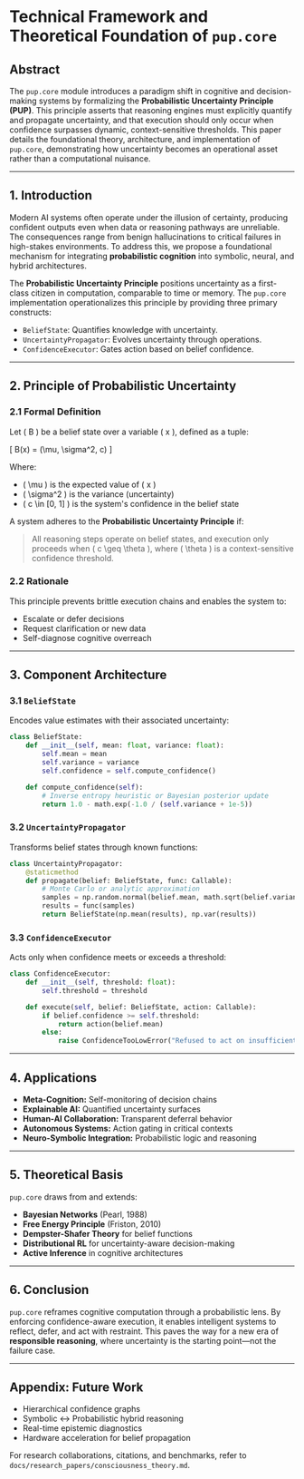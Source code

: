 # Technical Framework and Theoretical Foundation of `pup.core`

## Abstract

The `pup.core` module introduces a paradigm shift in cognitive and decision-making systems by formalizing the **Probabilistic Uncertainty Principle (PUP)**. This principle asserts that reasoning engines must explicitly quantify and propagate uncertainty, and that execution should only occur when confidence surpasses dynamic, context-sensitive thresholds. This paper details the foundational theory, architecture, and implementation of `pup.core`, demonstrating how uncertainty becomes an operational asset rather than a computational nuisance.

---

## 1. Introduction

Modern AI systems often operate under the illusion of certainty, producing confident outputs even when data or reasoning pathways are unreliable. The consequences range from benign hallucinations to critical failures in high-stakes environments. To address this, we propose a foundational mechanism for integrating **probabilistic cognition** into symbolic, neural, and hybrid architectures.

The **Probabilistic Uncertainty Principle** positions uncertainty as a first-class citizen in computation, comparable to time or memory. The `pup.core` implementation operationalizes this principle by providing three primary constructs:

- `BeliefState`: Quantifies knowledge with uncertainty.
- `UncertaintyPropagator`: Evolves uncertainty through operations.
- `ConfidenceExecutor`: Gates action based on belief confidence.

---

## 2. Principle of Probabilistic Uncertainty

### 2.1 Formal Definition

Let \( B \) be a belief state over a variable \( x \), defined as a tuple:

\[ B(x) = (\mu, \sigma^2, c) \]

Where:
- \( \mu \) is the expected value of \( x \)
- \( \sigma^2 \) is the variance (uncertainty)
- \( c \in [0, 1] \) is the system's confidence in the belief state

A system adheres to the **Probabilistic Uncertainty Principle** if:

> All reasoning steps operate on belief states, and execution only proceeds when \( c \geq \theta \), where \( \theta \) is a context-sensitive confidence threshold.

### 2.2 Rationale

This principle prevents brittle execution chains and enables the system to:
- Escalate or defer decisions
- Request clarification or new data
- Self-diagnose cognitive overreach

---

## 3. Component Architecture

### 3.1 `BeliefState`

Encodes value estimates with their associated uncertainty:
```python
class BeliefState:
    def __init__(self, mean: float, variance: float):
        self.mean = mean
        self.variance = variance
        self.confidence = self.compute_confidence()

    def compute_confidence(self):
        # Inverse entropy heuristic or Bayesian posterior update
        return 1.0 - math.exp(-1.0 / (self.variance + 1e-5))
```

### 3.2 `UncertaintyPropagator`

Transforms belief states through known functions:
```python
class UncertaintyPropagator:
    @staticmethod
    def propagate(belief: BeliefState, func: Callable):
        # Monte Carlo or analytic approximation
        samples = np.random.normal(belief.mean, math.sqrt(belief.variance), 1000)
        results = func(samples)
        return BeliefState(np.mean(results), np.var(results))
```

### 3.3 `ConfidenceExecutor`

Acts only when confidence meets or exceeds a threshold:
```python
class ConfidenceExecutor:
    def __init__(self, threshold: float):
        self.threshold = threshold

    def execute(self, belief: BeliefState, action: Callable):
        if belief.confidence >= self.threshold:
            return action(belief.mean)
        else:
            raise ConfidenceTooLowError("Refused to act on insufficient certainty.")
```

---

## 4. Applications

- **Meta-Cognition:** Self-monitoring of decision chains
- **Explainable AI:** Quantified uncertainty surfaces
- **Human-AI Collaboration:** Transparent deferral behavior
- **Autonomous Systems:** Action gating in critical contexts
- **Neuro-Symbolic Integration:** Probabilistic logic and reasoning

---

## 5. Theoretical Basis

`pup.core` draws from and extends:

- **Bayesian Networks** (Pearl, 1988)
- **Free Energy Principle** (Friston, 2010)
- **Dempster-Shafer Theory** for belief functions
- **Distributional RL** for uncertainty-aware decision-making
- **Active Inference** in cognitive architectures

---

## 6. Conclusion

`pup.core` reframes cognitive computation through a probabilistic lens. By enforcing confidence-aware execution, it enables intelligent systems to reflect, defer, and act with restraint. This paves the way for a new era of **responsible reasoning**, where uncertainty is the starting point—not the failure case.

---

## Appendix: Future Work

- Hierarchical confidence graphs
- Symbolic ↔ Probabilistic hybrid reasoning
- Real-time epistemic diagnostics
- Hardware acceleration for belief propagation

For research collaborations, citations, and benchmarks, refer to `docs/research_papers/consciousness_theory.md`.

